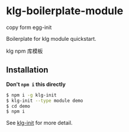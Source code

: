 # klg-boilerplate-module

copy form egg-init

Boilerplate for klg module quickstart. 

klg npm 库模板

## Installation

**Don't `npm i` this directly**

```bash
$ npm i -g klg-init
$ klg-init --type module demo
$ cd demo
$ npm i
```

See [klg-init](https://www.npmjs.com/package/klg-init) for more detail.
